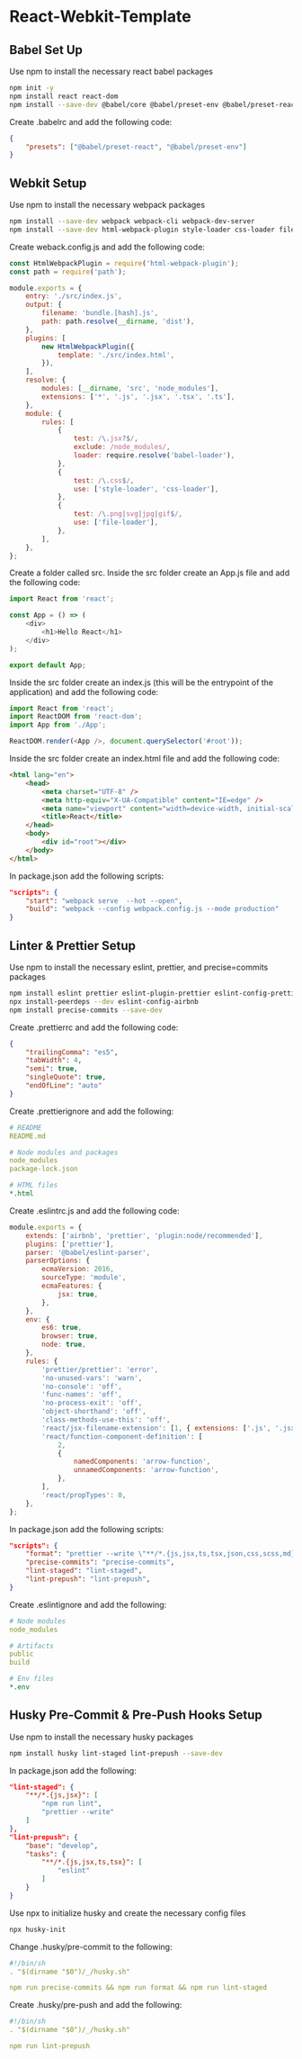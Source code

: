 # React-Webkit-Template

## Babel Set Up

Use npm to install the necessary react babel packages

```bash
npm init -y
npm install react react-dom
npm install --save-dev @babel/core @babel/preset-env @babel/preset-react babel-loader
```

Create .babelrc and add the following code:

```json
{
    "presets": ["@babel/preset-react", "@babel/preset-env"]
}
```

## Webkit Setup

Use npm to install the necessary webpack packages

```bash
npm install --save-dev webpack webpack-cli webpack-dev-server
npm install --save-dev html-webpack-plugin style-loader css-loader file-loader
```

Create weback.config.js and add the following code:

```javascript
const HtmlWebpackPlugin = require('html-webpack-plugin');
const path = require('path');

module.exports = {
    entry: './src/index.js',
    output: {
        filename: 'bundle.[hash].js',
        path: path.resolve(__dirname, 'dist'),
    },
    plugins: [
        new HtmlWebpackPlugin({
            template: './src/index.html',
        }),
    ],
    resolve: {
        modules: [__dirname, 'src', 'node_modules'],
        extensions: ['*', '.js', '.jsx', '.tsx', '.ts'],
    },
    module: {
        rules: [
            {
                test: /\.jsx?$/,
                exclude: /node_modules/,
                loader: require.resolve('babel-loader'),
            },
            {
                test: /\.css$/,
                use: ['style-loader', 'css-loader'],
            },
            {
                test: /\.png|svg|jpg|gif$/,
                use: ['file-loader'],
            },
        ],
    },
};
```

Create a folder called src. Inside the src folder create an App.js file and add the following code:

```javascript
import React from 'react';

const App = () => (
    <div>
        <h1>Hello React</h1>
    </div>
);

export default App;
```

Inside the src folder create an index.js (this will be the entrypoint of the application) and add the following code:

```javascript
import React from 'react';
import ReactDOM from 'react-dom';
import App from './App';

ReactDOM.render(<App />, document.querySelector('#root'));
```

Inside the src folder create an index.html file and add the following code:

```html
<html lang="en">
    <head>
        <meta charset="UTF-8" />
        <meta http-equiv="X-UA-Compatible" content="IE=edge" />
        <meta name="viewport" content="width=device-width, initial-scale=1.0" />
        <title>React</title>
    </head>
    <body>
        <div id="root"></div>
    </body>
</html>
```

In package.json add the following scripts:

```json
"scripts": {
    "start": "webpack serve  --hot --open",
    "build": "webpack --config webpack.config.js --mode production"
}
```

## Linter & Prettier Setup

Use npm to install the necessary eslint, prettier, and precise=commits packages

```bash
npm install eslint prettier eslint-plugin-prettier eslint-config-prettier eslint-plugin-node eslint-config-node @babel/eslint-parser --save-dev
npx install-peerdeps --dev eslint-config-airbnb
npm install precise-commits --save-dev
```

Create .prettierrc and add the following code:

```json
{
    "trailingComma": "es5",
    "tabWidth": 4,
    "semi": true,
    "singleQuote": true,
    "endOfLine": "auto"
}
```

Create .prettierignore and add the following:

```yml
# README
README.md

# Node modules and packages
node_modules
package-lock.json

# HTML files
*.html
```

Create .eslintrc.js and add the following code:

```javascript
module.exports = {
    extends: ['airbnb', 'prettier', 'plugin:node/recommended'],
    plugins: ['prettier'],
    parser: '@babel/eslint-parser',
    parserOptions: {
        ecmaVersion: 2016,
        sourceType: 'module',
        ecmaFeatures: {
            jsx: true,
        },
    },
    env: {
        es6: true,
        browser: true,
        node: true,
    },
    rules: {
        'prettier/prettier': 'error',
        'no-unused-vars': 'warn',
        'no-console': 'off',
        'func-names': 'off',
        'no-process-exit': 'off',
        'object-shorthand': 'off',
        'class-methods-use-this': 'off',
        'react/jsx-filename-extension': [1, { extensions: ['.js', '.jsx'] }],
        'react/function-component-definition': [
            2,
            {
                namedComponents: 'arrow-function',
                unnamedComponents: 'arrow-function',
            },
        ],
        'react/propTypes': 0,
    },
};
```

In package.json add the following scripts:

```json
"scripts": {
    "format": "prettier --write \"**/*.{js,jsx,ts,tsx,json,css,scss,md}\"",
    "precise-commits": "precise-commits",
    "lint-staged": "lint-staged",
    "lint-prepush": "lint-prepush",
}
```

Create .eslintignore and add the following:

```yml
# Node modules
node_modules

# Artifacts
public
build

# Env files
*.env
```

## Husky Pre-Commit & Pre-Push Hooks Setup

Use npm to install the necessary husky packages

```bash
npm install husky lint-staged lint-prepush --save-dev
```

In package.json add the following:

```json
"lint-staged": {
    "**/*.{js,jsx}": [
        "npm run lint",
        "prettier --write"
    ]
},
"lint-prepush": {
    "base": "develop",
    "tasks": {
        "**/*.{js,jsx,ts,tsx}": [
            "eslint"
        ]
    }
}
```

Use npx to initialize husky and create the necessary config files

```bash
npx husky-init
```

Change .husky/pre-commit to the following:

```yml
#!/bin/sh
. "$(dirname "$0")/_/husky.sh"

npm run precise-commits && npm run format && npm run lint-staged
```

Create .husky/pre-push and add the following:

```yml
#!/bin/sh
. "$(dirname "$0")/_/husky.sh"

npm run lint-prepush
```
